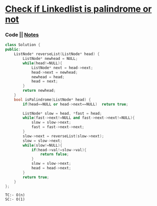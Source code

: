 # [Check if Linkedlist is palindrome or not](https://leetcode.com/problems/palindrome-linked-list/)

### Code || [Notes](https://drive.google.com/file/d/11JBH_JKoWqxNE3A1NrOk7ofLfJuYeiFF/view?usp=sharing)

``` .cpp
class Solution {
public:
    ListNode* reverseList(ListNode* head) {
        ListNode* newhead = NULL;
        while(head!=NULL){
            ListNode* next = head->next;
            head->next = newhead;
            newhead = head;
            head = next;
        }
        return newhead;
    }
    bool isPalindrome(ListNode* head) {
        if(head==NULL or head->next==NULL)  return true;
        
        ListNode* slow = head, *fast = head;
        while(fast->next!=NULL and fast->next->next!=NULL){
            slow = slow->next;
            fast = fast->next->next;
        }
        slow->next = reverseList(slow->next);
        slow = slow->next;
        while(slow!=NULL){
            if(head->val!=slow->val){
                return false;
            }
            slow = slow->next;
            head = head->next;
        }
        return true;
    }
};
```

```
TC:- O(n)
SC:- O(1)
```
